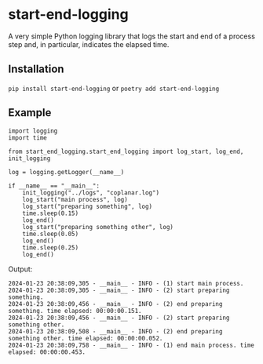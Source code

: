 # start-end-logging

A very simple Python logging library that logs the start and end of a process step and, in particular, indicates the
elapsed time.

## Installation

```pip install start-end-logging``` or ```poetry add start-end-logging```

## Example

```
import logging
import time

from start_end_logging.start_end_logging import log_start, log_end, init_logging

log = logging.getLogger(__name__)

if __name__ == "__main__":
    init_logging("../logs", "coplanar.log")
    log_start("main process", log)
    log_start("preparing something", log)
    time.sleep(0.15)
    log_end()
    log_start("preparing something other", log)
    time.sleep(0.05)
    log_end()
    time.sleep(0.25)
    log_end()
```

Output:

```
2024-01-23 20:38:09,305 - __main__ - INFO - (1) start main process.
2024-01-23 20:38:09,305 - __main__ - INFO - (2) start preparing something.
2024-01-23 20:38:09,456 - __main__ - INFO - (2) end preparing something. time elapsed: 00:00:00.151.
2024-01-23 20:38:09,456 - __main__ - INFO - (2) start preparing something other.
2024-01-23 20:38:09,508 - __main__ - INFO - (2) end preparing something other. time elapsed: 00:00:00.052.
2024-01-23 20:38:09,758 - __main__ - INFO - (1) end main process. time elapsed: 00:00:00.453.
```

